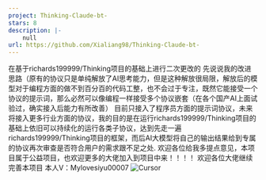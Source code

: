```yaml
---
project: Thinking-Claude-bt-
stars: 8
description: |-
    null
url: https://github.com/Xialiang98/Thinking-Claude-bt-
---
```


在基于richards199999/Thinking项目的基础上进行二次更改的
先说说我的改进思路（原有的协议只是单纯解放了AI思考能力，但是这种解放很局限，解放后的模型对于编程方面的做不到百分百的代码工整，也不会过于专注，既然它能接受一个协议的提示词，那么必然可以像编程一样接受多个协议嵌套（在各个国产AI上面试验过，确实接入后能力有所改善）
目前只接入了程序员方面的提示词协议，未来将接入更多行业方面的协议，我的目的是在运行richards199999/Thinking项目的基础上依旧可以持续化的运行各类子协议，达到先走一遍richards199999/Thinking项目的框架，而后AI大模型将自己的输出结果给到专属的协议再次审查是否符合用户的需求跟不足之处.
欢迎各位给我多提点意见，本项目属于公益项目，也欢迎更多的大佬加入到项目中来！！！！
欢迎各位大佬继续完善本项目
本人V：Mylovesiyu00007
![Cursor](https://cdn.z.wiki/autoupload/20241117/s5oT/1075X762/%E5%BE%AE%E4%BF%A1%E6%88%AA%E5%9B%BE-20241117162644.png)

